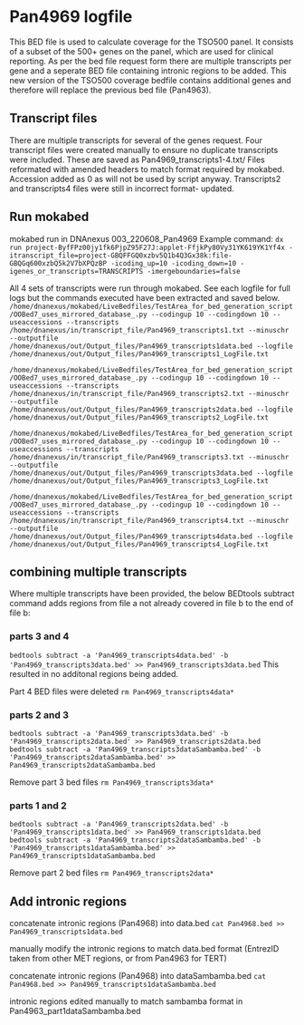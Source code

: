 # Pan4969 logfile
This BED file is used to calculate coverage for the TSO500 panel.
It consists of a subset of the 500+ genes on the panel, which are used for clinical reporting.
As per the bed file request form there are multiple transcripts per gene and a seperate BED file containing intronic regions to be added.
This new version of the TSO500 coverage bedfile contains additional genes and therefore will replace the previous bed file (Pan4963).

## Transcript files
There are multiple transcripts for several of the genes request. Four transcript files were created manually to ensure no duplicate transcripts were included. These are saved as Pan4969_transcripts1-4.txt/
Files reformated with amended headers to match format required by mokabed. Accession added as 0 as will not be used by script anyway.
Transcripts2 and transcripts4 files were still in incorrect format- updated.

## Run mokabed
mokabed run in DNAnexus 003_220608_Pan4969
Example command: 
`dx run project-ByfFPz00jy1fk6PjpZ95F27J:applet-FfjkPy80Vy31YK619YK1Yf4x -itranscript_file=project-GBQFFGQ0xzbv5Q1b4Q3Gx38k:file-GBQGq600xzbQ5k2V7bXPQzBP -icoding_up=10 -icoding_down=10 -igenes_or_transcripts=TRANSCRIPTS -imergeboundaries=false`

All 4 sets of transcripts were run through mokabed. See each logfile for full logs but the commands executed have been extracted and saved below.
`/home/dnanexus/mokabed/LiveBedfiles/TestArea_for_bed_generation_script/OOBed7_uses_mirrored_database_.py --codingup 10 --codingdown 10 --useaccessions --transcripts /home/dnanexus/in/transcript_file/Pan4969_transcripts1.txt --minuschr --outputfile /home/dnanexus/out/Output_files/Pan4969_transcripts1data.bed --logfile /home/dnanexus/out/Output_files/Pan4969_transcripts1_LogFile.txt`

`/home/dnanexus/mokabed/LiveBedfiles/TestArea_for_bed_generation_script/OOBed7_uses_mirrored_database_.py --codingup 10 --codingdown 10 --useaccessions --transcripts /home/dnanexus/in/transcript_file/Pan4969_transcripts2.txt --minuschr --outputfile /home/dnanexus/out/Output_files/Pan4969_transcripts2data.bed --logfile /home/dnanexus/out/Output_files/Pan4969_transcripts2_LogFile.txt`

`/home/dnanexus/mokabed/LiveBedfiles/TestArea_for_bed_generation_script/OOBed7_uses_mirrored_database_.py --codingup 10 --codingdown 10 --useaccessions --transcripts /home/dnanexus/in/transcript_file/Pan4969_transcripts3.txt --minuschr --outputfile /home/dnanexus/out/Output_files/Pan4969_transcripts3data.bed --logfile /home/dnanexus/out/Output_files/Pan4969_transcripts3_LogFile.txt`

`/home/dnanexus/mokabed/LiveBedfiles/TestArea_for_bed_generation_script/OOBed7_uses_mirrored_database_.py --codingup 10 --codingdown 10 --useaccessions --transcripts /home/dnanexus/in/transcript_file/Pan4969_transcripts4.txt --minuschr --outputfile /home/dnanexus/out/Output_files/Pan4969_transcripts4data.bed --logfile /home/dnanexus/out/Output_files/Pan4969_transcripts4_LogFile.txt`

## combining multiple transcripts
Where multiple transcripts have been provided, the below BEDtools subtract command adds regions from file a not already covered in file b to the end of file b:

### parts 3 and 4
`bedtools subtract -a 'Pan4969_transcripts4data.bed' -b 'Pan4969_transcripts3data.bed' >> Pan4969_transcripts3data.bed`
This resulted in no additonal regions being added.

Part 4 BED files were deleted
`rm Pan4969_transcripts4data*`

### parts 2 and 3
`bedtools subtract -a 'Pan4969_transcripts3data.bed' -b 'Pan4969_transcripts2data.bed' >> Pan4969_transcripts2data.bed`
`bedtools subtract -a 'Pan4969_transcripts3dataSambamba.bed' -b 'Pan4969_transcripts2dataSambamba.bed' >> Pan4969_transcripts2dataSambamba.bed`

Remove part 3 bed files
`rm Pan4969_transcripts3data*`

### parts 1 and 2
`bedtools subtract -a 'Pan4969_transcripts2data.bed' -b 'Pan4969_transcripts1data.bed' >> Pan4969_transcripts1data.bed`
`bedtools subtract -a 'Pan4969_transcripts2dataSambamba.bed' -b 'Pan4969_transcripts1dataSambamba.bed' >> Pan4969_transcripts1dataSambamba.bed`

Remove part 2 bed files
`rm Pan4969_transcripts2data*`

## Add intronic regions
concatenate intronic regions (Pan4968) into data.bed
`cat Pan4968.bed >> Pan4969_transcripts1data.bed`

manually modify the intronic regions to match data.bed format (EntrezID taken from other MET regions, or from Pan4963 for TERT)

concatenate intronic regions (Pan4968) into dataSambamba.bed
`cat Pan4968.bed >> Pan4969_transcripts1dataSambamba.bed`

intronic regions edited manually to match sambamba format in Pan4963_part1dataSambamba.bed 